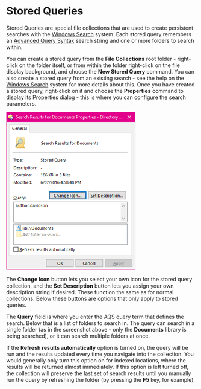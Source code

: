 # Stored Queries

Stored Queries are special file collections that are used to create persistent searches with the [Windows Search](../../searching_and_filtering/windows_search.md) system. Each stored query remembers an [Advanced Query Syntax](http://msdn.microsoft.com/en-us/library/aa965711%28v=vs.85%29.aspx) search string and one or more folders to search within.

You can create a stored query from the **File Collections** root folder - right-click on the folder itself, or from within the folder right-click on the file display background, and choose the **New Stored Query** command. You can also create a stored query from an existing search - see the help on the [Windows Search](../../searching_and_filtering/windows_search.md) system for more details about this. Once you have created a stored query, right-click on it and choose the **Properties** command to display its Properties dialog - this is where you can configure the search parameters.

![](/Manual/images/media/stored_query_properties.png) 

The **Change Icon** button lets you select your own icon for the stored query collection, and the **Set Description** button lets you assign your own description string if desired. These function the same as for normal collections. Below these buttons are options that only apply to stored queries.

The **Query** field is where you enter the AQS query term that defines the search. Below that is a list of folders to search in. The query can search in a single folder (as in the screenshot above - only the **Documents** library is being searched), or it can search multiple folders at once.

If the **Refresh results automatically** option is turned on, the query will be run and the results updated every time you navigate into the collection. You would generally only turn this option on for indexed locations, where the results will be returned almost immediately. If this option is left turned off, the collection will preserve the last set of search results until you manually run the query by refreshing the folder (by pressing the **F5** key, for example).
